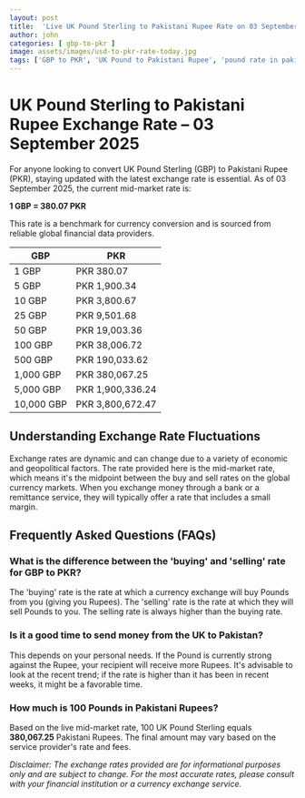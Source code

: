 ```yaml
---
layout: post
title:  'Live UK Pound Sterling to Pakistani Rupee Rate on 03 September 2025'
author: john
categories: [ gbp-to-pkr ]
image: assets/images/usd-to-pkr-rate-today.jpg
tags: ['GBP to PKR', 'UK Pound to Pakistani Rupee', 'pound rate in pakistan', 'great britain pound to pkr', 'uk to pakistan money transfer']
---
```


# UK Pound Sterling to Pakistani Rupee Exchange Rate – 03 September 2025

For anyone looking to convert UK Pound Sterling (GBP) to Pakistani Rupee (PKR), staying updated with the latest exchange rate is essential. As of 03 September 2025, the current mid-market rate is:

**1 GBP = 380.07 PKR**

This rate is a benchmark for currency conversion and is sourced from reliable global financial data providers.

| GBP | PKR |
| --- | --- |
| 1 GBP | PKR 380.07 |
| 5 GBP | PKR 1,900.34 |
| 10 GBP | PKR 3,800.67 |
| 25 GBP | PKR 9,501.68 |
| 50 GBP | PKR 19,003.36 |
| 100 GBP | PKR 38,006.72 |
| 500 GBP | PKR 190,033.62 |
| 1,000 GBP | PKR 380,067.25 |
| 5,000 GBP | PKR 1,900,336.24 |
| 10,000 GBP | PKR 3,800,672.47 |


## Understanding Exchange Rate Fluctuations

Exchange rates are dynamic and can change due to a variety of economic and geopolitical factors. The rate provided here is the mid-market rate, which means it's the midpoint between the buy and sell rates on the global currency markets. When you exchange money through a bank or a remittance service, they will typically offer a rate that includes a small margin.

## Frequently Asked Questions (FAQs)

### What is the difference between the 'buying' and 'selling' rate for GBP to PKR?

The 'buying' rate is the rate at which a currency exchange will buy Pounds from you (giving you Rupees). The 'selling' rate is the rate at which they will sell Pounds to you. The selling rate is always higher than the buying rate.

### Is it a good time to send money from the UK to Pakistan?

This depends on your personal needs. If the Pound is currently strong against the Rupee, your recipient will receive more Rupees. It's advisable to look at the recent trend; if the rate is higher than it has been in recent weeks, it might be a favorable time.

### How much is 100 Pounds in Pakistani Rupees?

Based on the live mid-market rate, 100 UK Pound Sterling equals **380,067.25** Pakistani Rupees. The final amount may vary based on the service provider's rate and fees.



*Disclaimer: The exchange rates provided are for informational purposes only and are subject to change. For the most accurate rates, please consult with your financial institution or a currency exchange service.*
